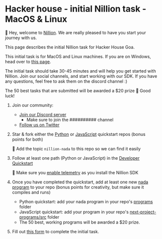 # Hacker house - initial Nillion task - MacOS & Linux

👋 Hey, welcome to [Nillion](https://docs.nillion.com/). We are really pleased to have you start your journey with us.

This page describes the initial Nillion task for Hacker House Goa.

This initial task is for MacOS and Linux machines. If you are on Windows, head over to [this page](https://docs.nillion.com/hacker-house-goa-windows). 

The initial task should take 30-45 minutes and will help you get started with Nillion. Join our social channels, and start working with our SDK. If you have any questions, feel free to ask them on the discord channel :)

The 50 best tasks that are submitted will be awarded a $20 prize 🎉 Good luck!

1. Join our community:
    - [Join our Discord server](https://discord.gg/yJhaH6gv)
      - Make sure to join the ########## channel
    - [Follow us on Twitter](https://x.com/nillionnetwork)

2. Star & fork either the [Python](https://github.com/NillionNetwork/nillion-python-starter) or [JavaScript](https://github.com/NillionNetwork/scaffold-nillion) quickstart repos (bonus points for both)
    
    🚨 Add the topic `nillion-nada` to this repo so we can find it easily 
    
3. Follow at least one path (Python or JavaScript) in the [Developer Quickstart](/quickstart)
    
    🚨 Make sure you [enable telemetry](/nillion-sdk-and-tools#installation) as you install the Nillion SDK
    
4. Once you have completed the quickstart, add at least one new [nada program](/nada-lang-programs) to your repo (bonus points for creativity, but make sure it compiles and runs)
    - Python quickstart: add your nada program in your repo's [programs](https://github.com/NillionNetwork/nillion-python-starter/tree/main/programs) folder
    - JavaScript quickstart: add your program in your repo's [next-project-programs/src](https://github.com/NillionNetwork/scaffold-nillion/tree/main/packages/nillion/next-project-programs/src) folder
    - The 50 best, working programs will be awarded a $20 prize.

5. Fill out [this form](https://forms.gle/8mWZyvdirzc66B679) to complete the initial task.